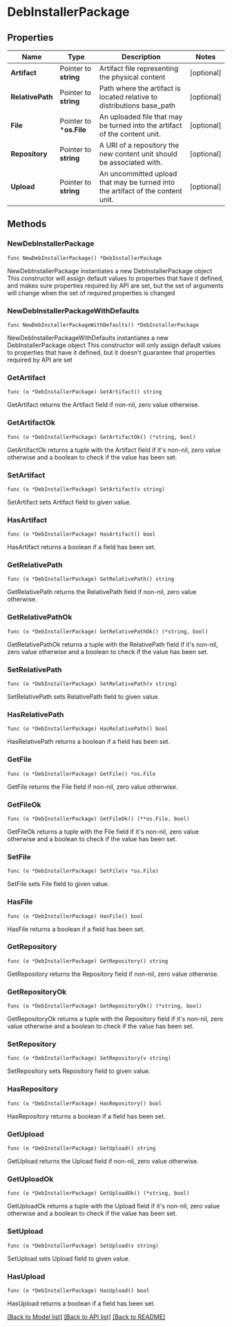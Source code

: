 # DebInstallerPackage

## Properties

Name | Type | Description | Notes
------------ | ------------- | ------------- | -------------
**Artifact** | Pointer to **string** | Artifact file representing the physical content | [optional] 
**RelativePath** | Pointer to **string** | Path where the artifact is located relative to distributions base_path | [optional] 
**File** | Pointer to ***os.File** | An uploaded file that may be turned into the artifact of the content unit. | [optional] 
**Repository** | Pointer to **string** | A URI of a repository the new content unit should be associated with. | [optional] 
**Upload** | Pointer to **string** | An uncommitted upload that may be turned into the artifact of the content unit. | [optional] 

## Methods

### NewDebInstallerPackage

`func NewDebInstallerPackage() *DebInstallerPackage`

NewDebInstallerPackage instantiates a new DebInstallerPackage object
This constructor will assign default values to properties that have it defined,
and makes sure properties required by API are set, but the set of arguments
will change when the set of required properties is changed

### NewDebInstallerPackageWithDefaults

`func NewDebInstallerPackageWithDefaults() *DebInstallerPackage`

NewDebInstallerPackageWithDefaults instantiates a new DebInstallerPackage object
This constructor will only assign default values to properties that have it defined,
but it doesn't guarantee that properties required by API are set

### GetArtifact

`func (o *DebInstallerPackage) GetArtifact() string`

GetArtifact returns the Artifact field if non-nil, zero value otherwise.

### GetArtifactOk

`func (o *DebInstallerPackage) GetArtifactOk() (*string, bool)`

GetArtifactOk returns a tuple with the Artifact field if it's non-nil, zero value otherwise
and a boolean to check if the value has been set.

### SetArtifact

`func (o *DebInstallerPackage) SetArtifact(v string)`

SetArtifact sets Artifact field to given value.

### HasArtifact

`func (o *DebInstallerPackage) HasArtifact() bool`

HasArtifact returns a boolean if a field has been set.

### GetRelativePath

`func (o *DebInstallerPackage) GetRelativePath() string`

GetRelativePath returns the RelativePath field if non-nil, zero value otherwise.

### GetRelativePathOk

`func (o *DebInstallerPackage) GetRelativePathOk() (*string, bool)`

GetRelativePathOk returns a tuple with the RelativePath field if it's non-nil, zero value otherwise
and a boolean to check if the value has been set.

### SetRelativePath

`func (o *DebInstallerPackage) SetRelativePath(v string)`

SetRelativePath sets RelativePath field to given value.

### HasRelativePath

`func (o *DebInstallerPackage) HasRelativePath() bool`

HasRelativePath returns a boolean if a field has been set.

### GetFile

`func (o *DebInstallerPackage) GetFile() *os.File`

GetFile returns the File field if non-nil, zero value otherwise.

### GetFileOk

`func (o *DebInstallerPackage) GetFileOk() (**os.File, bool)`

GetFileOk returns a tuple with the File field if it's non-nil, zero value otherwise
and a boolean to check if the value has been set.

### SetFile

`func (o *DebInstallerPackage) SetFile(v *os.File)`

SetFile sets File field to given value.

### HasFile

`func (o *DebInstallerPackage) HasFile() bool`

HasFile returns a boolean if a field has been set.

### GetRepository

`func (o *DebInstallerPackage) GetRepository() string`

GetRepository returns the Repository field if non-nil, zero value otherwise.

### GetRepositoryOk

`func (o *DebInstallerPackage) GetRepositoryOk() (*string, bool)`

GetRepositoryOk returns a tuple with the Repository field if it's non-nil, zero value otherwise
and a boolean to check if the value has been set.

### SetRepository

`func (o *DebInstallerPackage) SetRepository(v string)`

SetRepository sets Repository field to given value.

### HasRepository

`func (o *DebInstallerPackage) HasRepository() bool`

HasRepository returns a boolean if a field has been set.

### GetUpload

`func (o *DebInstallerPackage) GetUpload() string`

GetUpload returns the Upload field if non-nil, zero value otherwise.

### GetUploadOk

`func (o *DebInstallerPackage) GetUploadOk() (*string, bool)`

GetUploadOk returns a tuple with the Upload field if it's non-nil, zero value otherwise
and a boolean to check if the value has been set.

### SetUpload

`func (o *DebInstallerPackage) SetUpload(v string)`

SetUpload sets Upload field to given value.

### HasUpload

`func (o *DebInstallerPackage) HasUpload() bool`

HasUpload returns a boolean if a field has been set.


[[Back to Model list]](../README.md#documentation-for-models) [[Back to API list]](../README.md#documentation-for-api-endpoints) [[Back to README]](../README.md)


